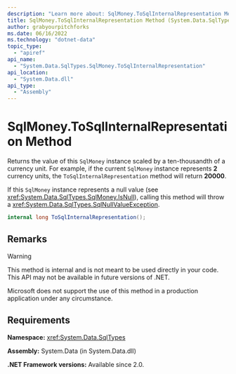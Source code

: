 ```yaml
---
description: "Learn more about: SqlMoney.ToSqlInternalRepresentation Method"
title: SqlMoney.ToSqlInternalRepresentation Method (System.Data.SqlTypes)
author: grabyourpitchforks
ms.date: 06/16/2022
ms.technology: "dotnet-data"
topic_type:
  - "apiref"
api_name:
  - "System.Data.SqlTypes.SqlMoney.ToSqlInternalRepresentation"
api_location:
  - "System.Data.dll"
api_type:
  - "Assembly"
---
```

# SqlMoney.ToSqlInternalRepresentation Method

Returns the value of this `SqlMoney` instance scaled by a ten-thousandth of a currency unit.
For example, if the current `SqlMoney` instance represents **2** currency units, the
`ToSqlInternalRepresentation` method will return **20000**.

If this `SqlMoney` instance represents a null value (see <xref:System.Data.SqlTypes.SqlMoney.IsNull>), calling this method will throw a <xref:System.Data.SqlTypes.SqlNullValueException>.

```csharp
internal long ToSqlInternalRepresentation();
```

## Remarks

> [!WARNING]
> This method is internal and is not meant to be used directly in your code. This API may not be available in future versions of .NET.
>
> Microsoft does not support the use of this method in a production application under any circumstance.

## Requirements

**Namespace:** <xref:System.Data.SqlTypes>

**Assembly:** System.Data (in System.Data.dll)

**.NET Framework versions:** Available since 2.0.
